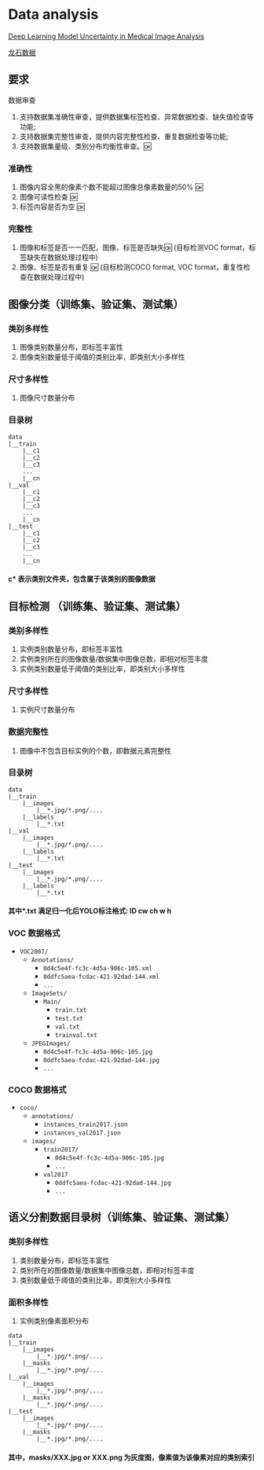 # Data analysis


[Deep Learning Model Uncertainty in Medical Image Analysis](https://github.com/ddrevicky/deep-learning-uncertainty)

[龙石数据](https://www.longshidata.com/pages/quality.html)
## 要求
数据审查
1. 支持数据集准确性审查，提供数据集标签检查、异常数据检查、缺失值检查等功能;
2. 支持数据集完整性审查，提供内容完整性检查、重复数据检查等功能;
3. 支持数据集量级、类别分布均衡性审查。:ok:

### 准确性
1. 图像内容全黑的像素个数不能超过图像总像素数量的50% :ok:
2. 图像可读性检查 :ok:
3. 标签内容是否为空 :ok:

### 完整性
1. 图像和标签是否一一匹配，图像、标签是否缺失:ok: (目标检测VOC format，标签缺失在数据处理过程中)
2. 图像、标签是否有重复 :ok: (目标检测COCO format, VOC format，重复性检查在数据处理过程中)


## 图像分类（训练集、验证集、测试集）
### 类别多样性
1. 图像类别数量分布，即标签丰富性
2. 图像类别数量低于阈值的类别比率，即类别大小多样性
### 尺寸多样性
1. 图像尺寸数量分布

### 目录树
```
data
|__train
    |__c1
    |__c2
    |__c3
    ...
    |__cn
|__val
    |__c1
    |__c2
    |__c3
    ...
    |__cn
|__test
    |__c1
    |__c2
    |__c3
    ...
    |__cn
```
#### c* 表示类别文件夹，包含属于该类别的图像数据


## 目标检测 （训练集、验证集、测试集）
### 类别多样性
1. 实例类别数量分布，即标签丰富性
2. 实例类别所在的图像数量/数据集中图像总数，即相对标签丰度
3. 实例类别数量低于阈值的类别比率，即类别大小多样性
### 尺寸多样性
1. 实例尺寸数量分布
### 数据完整性
1. 图像中不包含目标实例的个数，即数据元素完整性

### 目录树
```
data
|__train
    |__images
        |__*.jpg/*.png/....
    |__labels
        |__*.txt
|__val
    |__images
        |__*.jpg/*.png/....
    |__labels
        |__*.txt
|__test
    |__images
        |__*.jpg/*.png/....
    |__labels
        |__*.txt
```
#### 其中*.txt 满足归一化后YOLO标注格式: ID cw ch w h
### VOC 数据格式
- `VOC2007/`
    - `Annotations/`
        - `0d4c5e4f-fc3c-4d5a-906c-105.xml`
        - `0ddfc5aea-fcdac-421-92dad-144.xml`
        - `...`
    - `ImageSets/`
        - `Main/`
            - `train.txt`
            - `test.txt`
            - `val.txt`
            - `trainval.txt`
    - `JPEGImages/`
        - `0d4c5e4f-fc3c-4d5a-906c-105.jpg`
        - `0ddfc5aea-fcdac-421-92dad-144.jpg`
        - `...`

### COCO 数据格式
- `coco/`
    - `annotations/`
        - `instances_train2017.json`
        - `instances_val2017.json`
    - `images/`
        - `train2017/`
            - `0d4c5e4f-fc3c-4d5a-906c-105.jpg`
            - `...`
        - `val2017`
            - `0ddfc5aea-fcdac-421-92dad-144.jpg`
            - `...`

## 语义分割数据目录树（训练集、验证集、测试集）
### 类别多样性
1. 类别数量分布，即标签丰富性
2. 类别所在的图像数量/数据集中图像总数，即相对标签丰度
3. 类别数量低于阈值的类别比率，即类别大小多样性
### 面积多样性
1. 实例类别像素面积分布

```
data
|__train
    |__images
        |__*.jpg/*.png/....
    |__masks
        |__*.jpg/*.png/....
|__val
    |__images
        |__*.jpg/*.png/....
    |__masks
        |__*.jpg/*.png/....
|__test
    |__images
        |__*.jpg/*.png/....
    |__masks
        |__*.jpg/*.png/....        
```
#### 其中，masks/XXX.jpg or XXX.png 为灰度图，像素值为该像素对应的类别索引